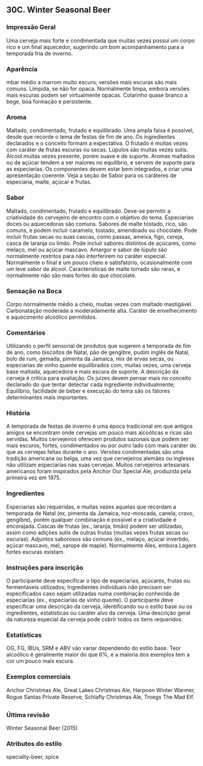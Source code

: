 ## 30C. Winter Seasonal Beer

### Impressão Geral

Uma cerveja mais forte e condimentada que muitas vezes possui um corpo rico e um final aquecedor, sugerindo um bom acompanhamento para a temporada fria de inverno.

### Aparência

 mbar médio a marrom muito escuro; versões mais escuras são mais comuns. Límpida, se não for opaca. Normalmente limpa, embora versões mais escuras podem ser virtualmente opacas. Colarinho quase branco a bege, boa formação e persistente.

### Aroma

Maltado, condimentado, frutado e equilibrado. Uma ampla faixa é possível, desde que recorde o tema de festas de fim de ano. Os ingredientes declarados e o conceito formam a expectativa. O frutado é muitas vezes com caráter de frutas escuras ou secas. Lúpulos são muitas vezes sutis. Álcool muitas vezes presente, porém suave e de suporte. Aromas maltados ou de açúcar tendem a ser maiores no equilíbrio, e servem de suporte para as especiarias. Os componentes devem estar bem integrados, e criar uma apresentação coerente. Veja a seção de Sabor para os caráteres de especiaria, malte, açúcar e frutas.

### Sabor

Maltado, condimentado, frutado e equilibrado. Deve-se permitir a criatividade do cervejeiro de encontro com o objetivo do tema. Especiarias doces ou aquecedoras são comuns. Sabores de malte tostado, rico, são comuns, e podem incluir caramelo, tostado, amendoado ou chocolate. Pode incluir frutas secas ou suas cascas, como passas, ameixa, figo, cereja, casca de laranja ou limão. Pode incluir sabores distintos de açúcares, como melaço, mel ou açúcar mascavo. Amargor e sabor de lúpulo são normalmente restritos para não interferirem no caráter especial. Normalmente o final é um pouco cheio e satisfatório, ocasionalmente com um leve sabor de álcool. Características de malte torrado são raras, e normalmente não são mais fortes do que chocolate.

### Sensação na Boca

Corpo normalmente médio a cheio, muitas vezes com maltado mastigável. Carbonatação moderada a moderadamente alta. Caráter de envelhecimento e aquecimento alcoólico permitidos.

### Comentários

Utilizando o perfil sensorial de produtos que sugerem a temporada de fim de ano, como biscoitos de Natal, pão de gengibre, pudim inglês de Natal, bolo de rum, gemada, pimenta da Jamaica, mix de ervas secas, ou especiarias de vinho quente equilibrados com, muitas vezes, uma cerveja base maltada, aquecedora e mais escura de suporte. A descrição da cerveja é crítica para avaliação. Os juízes devem pensar mais no conceito declarado do que tentar detectar cada ingrediente individualmente; Equilíbrio, facilidade de beber e execução do tema são os fatores determinantes mais importantes.

### História

A temporada de festas de inverno é uma época tradicional em que antigos amigos se encontram onde cervejas um pouco mais alcoólicas e ricas são servidas. Muitos cervejeiros oferecem produtos sazonais que podem ser mais escuros, fortes, condimentados ou por outro lado com mais caráter do que as cervejas feitas durante o ano. Versões condimentadas são uma tradição americana ou belga, uma vez que cervejeiros alemães ou ingleses não utilizam especiarias nas suas cervejas. Muitos cervejeiros artesanais americanos foram inspirados pela Anchor Our Special Ale, produzida pela primeira vez em 1975.

### Ingredientes

Especiarias são requeridas, e muitas vezes aquelas que recordam a temporada de Natal (ex, pimenta da Jamaica, noz-moscada, canela, cravo, gengibre), porém qualquer combinação é possível e a criatividade é encorajada. Cascas de frutas (ex., laranja, limão) podem ser utilizadas, assim como adições sutis de outras frutas (muitas vezes frutas secas ou escuras). Adjuntos saborosos são comuns (ex., melaço, açúcar invertido, açúcar mascavo, mel, xarope de maple). Normalmente Ales, embora Lagers fortes escuras existam.

### Instruções para inscrição

O participante deve especificar o tipo de especiarias, açúcares, frutas ou fermentáveis utilizados; Ingredientes individuais não precisam ser especificados caso sejam utilizadas numa combinação conhecida de especiarias (ex., especiarias de vinho quente). O participante deve especificar uma descrição da cerveja, identificando ou o estilo base ou os ingredientes, estatísticas ou caráter alvo da cerveja. Uma descrição geral da natureza especial da cerveja pode cobrir todos os itens requeridos.

### Estatísticas

OG, FG, IBUs, SRM e ABV vão variar dependendo do estilo base. Teor alcoólico é geralmente maior do que 6%, e a maioria dos exemplos tem a cor um pouco mais escura.

### Exemplos comerciais

Anchor Christmas Ale, Great Lakes Christmas Ale, Harpoon Winter Warmer, Rogue Santas Private Reserve, Schlafly Christmas Ale, Troegs The Mad Elf.

### Última revisão

Winter Seasonal Beer (2015)

### Atributos do estilo

specialty-beer, spice
